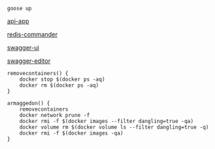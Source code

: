 
```
goose up 
```

[api-app](http://localhost:1323/)

[redis-commander](http://localhost:8080/)

[swagger-ui](http://localhost:8080/)

[swagger-editor](http://localhost:8080/)

```
removecontainers() {
    docker stop $(docker ps -aq)
    docker rm $(docker ps -aq)
}

armaggedon() {
    removecontainers
    docker network prune -f
    docker rmi -f $(docker images --filter dangling=true -qa)
    docker volume rm $(docker volume ls --filter dangling=true -q)
    docker rmi -f $(docker images -qa)
}
```
